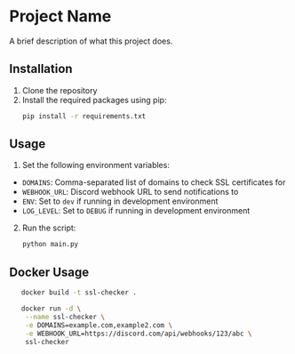 # Project Name

A brief description of what this project does.

## Installation

1. Clone the repository
2. Install the required packages using pip:
    ```bash
    pip install -r requirements.txt
    ```

## Usage

1. Set the following environment variables:
- `DOMAINS`: Comma-separated list of domains to check SSL certificates for
- `WEBHOOK_URL`: Discord webhook URL to send notifications to
- `ENV`: Set to `dev` if running in development environment
- `LOG_LEVEL`: Set to `DEBUG` if running in development environment
2. Run the script:
    ```bash
    python main.py
    ```

## Docker Usage
```bash
   docker build -t ssl-checker .
```

```bash
   docker run -d \
    --name ssl-checker \
    -e DOMAINS=example.com,example2.com \
    -e WEBHOOK_URL=https://discord.com/api/webhooks/123/abc \
    ssl-checker
```

